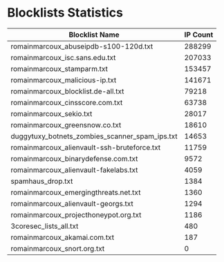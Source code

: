 # Blocklists Statistics
| Blocklist Name | IP Count |
|----|----|
| romainmarcoux_abuseipdb-s100-120d.txt | 288299 |
| romainmarcoux_isc.sans.edu.txt | 207033 |
| romainmarcoux_stamparm.txt | 153457 |
| romainmarcoux_malicious-ip.txt | 141671 |
| romainmarcoux_blocklist.de-all.txt | 79218 |
| romainmarcoux_cinsscore.com.txt | 63738 |
| romainmarcoux_sekio.txt | 28017 |
| romainmarcoux_greensnow.co.txt | 18610 |
| duggytuxy_botnets_zombies_scanner_spam_ips.txt | 14653 |
| romainmarcoux_alienvault-ssh-bruteforce.txt | 11759 |
| romainmarcoux_binarydefense.com.txt | 9572 |
| romainmarcoux_alienvault-fakelabs.txt | 4059 |
| spamhaus_drop.txt | 1384 |
| romainmarcoux_emergingthreats.net.txt | 1360 |
| romainmarcoux_alienvault-georgs.txt | 1294 |
| romainmarcoux_projecthoneypot.org.txt | 1186 |
| 3coresec_lists_all.txt | 480 |
| romainmarcoux_akamai.com.txt | 187 |
| romainmarcoux_snort.org.txt | 0 |
